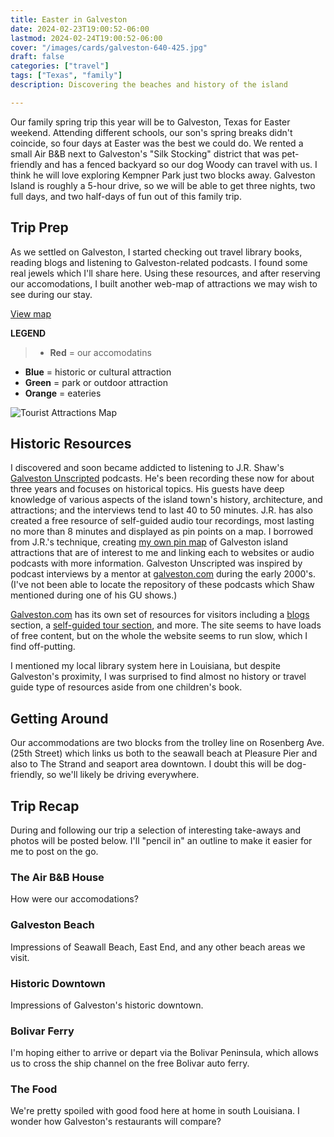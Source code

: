 ```yaml
---
title: Easter in Galveston
date: 2024-02-23T19:00:52-06:00
lastmod: 2024-02-24T19:00:52-06:00
cover: "/images/cards/galveston-640-425.jpg"
draft: false
categories: ["travel"]
tags: ["Texas", "family"]
description: Discovering the beaches and history of the island

---
```

Our family spring trip this year will be to Galveston, Texas for Easter weekend. Attending different schools, our son's spring breaks didn't coincide, so four days at Easter was the best we could do. We rented a small Air B&B next to Galveston's "Silk Stocking" district that was pet-friendly and has a fenced backyard so our dog Woody can travel with us. I think he will love exploring Kempner Park just two blocks away. Galveston Island is roughly a 5-hour drive, so we will be able to get three nights, two full days, and two half-days of fun out of this family trip.

## Trip Prep
As we settled on Galveston, I started checking out travel library books, reading blogs and listening to Galveston-related podcasts. I found some real jewels which I'll share here. Using these resources, and after reserving our accomodations, I built another web-map of attractions we may wish to see during our stay.

[View map](https://howisjames.github.io/maps/galveston/)

**LEGEND**
> - **Red** = our accomodatins
- **Blue** = historic or cultural attraction
- **Green** = park or outdoor attraction
- **Orange** = eateries

![Tourist Attractions Map](/images/travel/galveston/galveston-pin-map.jpg)

## Historic Resources

I discovered and soon became addicted to listening to J.R. Shaw's [Galveston Unscripted](https://www.galvestonunscripted.com/) podcasts. He's been recording these now for about three years and focuses on historical topics. His guests have deep knowledge of various aspects of the island town's history, architecture, and attractions; and the interviews tend to last 40 to 50 minutes. J.R. has also created a free resource of self-guided audio tour recordings, most lasting no more than 8 minutes and displayed as pin points on a map. I borrowed from J.R.'s technique, creating [my own pin map](https://howisjames.github.io/maps/galveston/) of Galveston island attractions that are of interest to me and linking each to websites or audio podcasts with more information. Galveston Unscripted was inspired by podcast interviews by a mentor at [galveston.com](https://www.galveston.com/) during the early 2000's. (I've not been able to locate the repository of these podcasts which Shaw mentioned during one of his GU shows.)

[Galveston.com](https://www.galveston.com/) has its own set of resources for visitors including a [blogs](https://www.galveston.com/blogs/) section, a [self-guided tour section](https://www.galveston.com/whattodo/tours/self-guided-tours/), and more. The site seems to have loads of free content, but on the whole the website seems to run slow, which I find off-putting. 

I mentioned my local library system here in Louisiana, but despite Galveston's proximity, I was surprised to find almost no history or travel guide type of resources aside from one children's book.

## Getting Around

Our accommodations are two blocks from the trolley line on Rosenberg Ave. (25th Street) which links us both to the seawall beach at Pleasure Pier and also to The Strand and seaport area downtown. I doubt this will be dog-friendly, so we'll likely be driving everywhere.

## Trip Recap

During and following our trip a selection of interesting take-aways and photos will be posted below. I'll "pencil in" an outline to make it easier for me to post on the go.

### The Air B&B House

How were our accomodations?

### Galveston Beach

Impressions of Seawall Beach, East End, and any other beach areas we visit.

### Historic Downtown

Impressions of Galveston's historic downtown.

### Bolivar Ferry

I'm hoping either to arrive or depart via the Bolivar Peninsula, which allows us to cross the ship channel on the free Bolivar auto ferry.

### The Food

We're pretty spoiled with good food here at home in south Louisiana. I wonder how Galveston's restaurants will compare?

